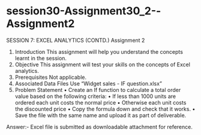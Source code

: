 # session30-Assignment30_2--Assignment2
SESSION 7: EXCEL ANALYTICS (CONTD.)
Assignment 2
1. Introduction This assignment will help you understand the concepts learnt in the session. 
2. Objective This assignment will test your skills on the concepts of Excel analytics. 
3. Prerequisites Not applicable. 
4. Associated Data Files Use “Widget sales - IF question.xlsx” 
5. Problem Statement 
• Create an If function to calculate a total order value based on the following criteria: 
• If less than 1000 units are ordered each unit costs the normal price 
• Otherwise each unit costs the discounted price 
• Copy the formula down and check that it works. 
• Save the file with the same name and upload it as part of deliverable.

Answer:-
Excel file is submitted as  downloadable attachment for reference.
 

